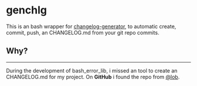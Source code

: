 # genchlg

This is an bash wrapper for [changelog-generator](https://github.com/lob/generate-changelog), to automatic create, commit, push, an CHANGELOG.md from your git repo commits.

## Why?
---
During the development of bash_error_lib, i missed an tool to create an CHANGELOG.md for my project. On **GitHub** i found the repo from [@lob](../../lob).